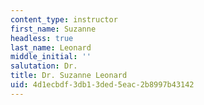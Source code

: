 ```yaml
---
content_type: instructor
first_name: Suzanne
headless: true
last_name: Leonard
middle_initial: ''
salutation: Dr.
title: Dr. Suzanne Leonard
uid: 4d1ecbdf-3db1-3ded-5eac-2b8997b43142
---
```

